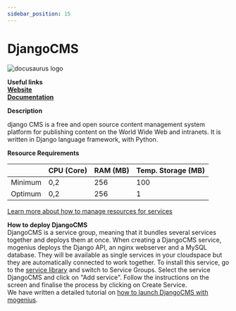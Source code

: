 ```yaml
---
sidebar_position: 15
---
```


# DjangoCMS

![docusaurus logo](https://api.mogenius.com/file/id/48fec170-05df-434e-9462-c2cf434c5eb2)

**Useful links**  
**[Website](https://www.django-cms.org/en/)**  
**[Documentation](https://docs.django-cms.org)**  

**Description**

django CMS is a free and open source content management system platform for publishing content on the World Wide Web and intranets. It is written in Django language framework, with Python.

**Resource Requirements**

||CPU (Core)|RAM (MB)  |Temp. Storage (MB)|
|--|--|--|--|
| Minimum | 0,2 |256| 100
| Optimum | 0,2 |256| 1

[Learn more about how to manage resources for services](./../cloud-management/resource-management.md)

**How to deploy DjangoCMS**  
DjangoCMS is a service group, meaning that it bundles several services together and deploys them at once. When creating a DjangoCMS service, mogenius deploys the Django API, an nginx webserver and a MySQL database. They will be available as single services in your cloudspace but they are automatically connected to work together.
To install this service, go to the [service library](./../mogenius-platform/service-library.md) and switch to Service Groups. Select the service DjangoCMS and click on "Add service". Follow the instructions on the screen and finalise the process by clicking on Create Service.  
We have written a detailed tutorial on [how to launch DjangoCMS with mogenius](#).
